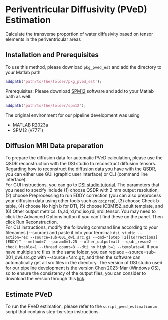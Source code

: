 # Periventricular Diffusivity (PVeD) Estimation
Calculate the transverse proportion of water diffusivity based on tensor elements in the periventricular areas

<div id='id-section1'/>

## Installation and Prerequisites
To use this method, please download `pkg_pved_est` and add the directory to your Matlab path
```matlab
addpath('path/to/the/folder/pkg_pved_est');
```

Prerequisites: Please download [SPM12](https://www.fil.ion.ucl.ac.uk/spm/software/spm12/) software and add to your Matlab path as well.
```matlab
addpath('path/to/the/folder/spm12');
```
The original environment for our pipeline development was using 
- MATLAB R2023a
- SPM12 (v7771)

<div id='id-section2'/>

## Diffusion MRI Data preparation
To prepare the diffusion data for automatic PVeD calculation, please use the QSDR reconstruction with the DSI studio to reconstruct diffusion tensors. Regarding how to reconstruct the diffusion data you have with the QSDR, you can either use GUI (graphic user interface) or CLI (command line interface).  
For GUI instructions, you can go to [DSI studio tutorial](https://dsi-studio.labsolver.org/doc/gui_t2.html). The parameters that you need to specify include (1) choose QSDR with 2 mm output resolution, (2) choose Preprocessing to run EDDY correction (you can also preprocess your diffusion data using other tools such as `qsiprep`), (3) choose Check b-table, (4) choose No high b for DTI, (5) choose ICBM152_adult template, and (6) Other output metrics: fa,ad,rd,md,iso,rdi,nrdi,tensor. You may need to click the Advanced Options button if you can't find these on the panel. Then click Run Reconstruction.  
For CLI instructions, modify the following command line according to your filenames (--source) and paste it into your terminal:
`dsi_studio --action=rec --source=sub-001_dwi.src.gz --cmd="[Step T2][Corrections][EDDY]" --method=7 --param0=1.25 --other_output=all --qsdr_reso=2 --check_btable=1 --thread_count=8 --dti_no_high_b=1 --template=0`.
If you have multiple src files in the same folder, you can replace --source=sub-001_dwi.src.gz with --source=*.src.gz, and then the software can automatically get all src files in the directory. 
The version of DSI studio used for our pipeline development is the version Chen 2023-Mar (Windows OS), so to ensure the consistency of the output files, you can consider to download the version through this [link](https://drive.google.com/file/d/1zr7qt67uF6ODTqNtakHzvSMKuBIiLLm_/view?usp=sharing).

## Estimate PVeD
To run the PVeD estimation, please refer to the `script_pved_estimation.m` script that contains step-by-step instructions.
